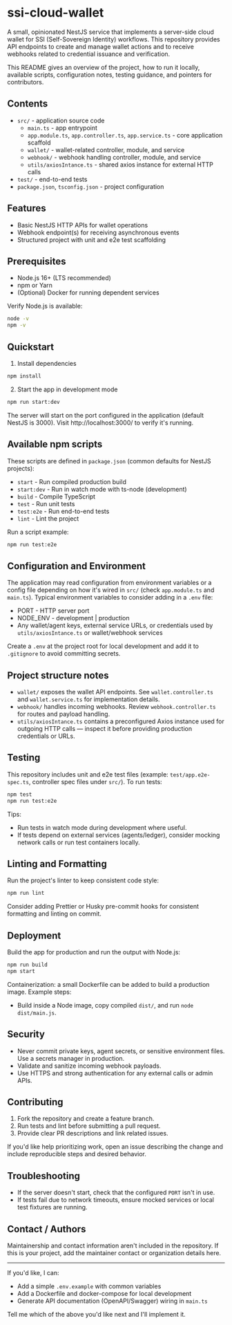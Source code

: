 
# ssi-cloud-wallet

A small, opinionated NestJS service that implements a server-side cloud wallet for SSI (Self-Sovereign Identity) workflows. This repository provides API endpoints to create and manage wallet actions and to receive webhooks related to credential issuance and verification.

This README gives an overview of the project, how to run it locally, available scripts, configuration notes, testing guidance, and pointers for contributors.

## Contents

- `src/` - application source code
	- `main.ts` - app entrypoint
	- `app.module.ts`, `app.controller.ts`, `app.service.ts` - core application scaffold
	- `wallet/` - wallet-related controller, module, and service
	- `webhook/` - webhook handling controller, module, and service
	- `utils/axiosIntance.ts` - shared axios instance for external HTTP calls
- `test/` - end-to-end tests
- `package.json`, `tsconfig.json` - project configuration

## Features

- Basic NestJS HTTP APIs for wallet operations
- Webhook endpoint(s) for receiving asynchronous events
- Structured project with unit and e2e test scaffolding

## Prerequisites

- Node.js 16+ (LTS recommended)
- npm or Yarn
- (Optional) Docker for running dependent services

Verify Node.js is available:

```bash
node -v
npm -v
```

## Quickstart

1. Install dependencies

```bash
npm install
```

2. Start the app in development mode

```bash
npm run start:dev
```

The server will start on the port configured in the application (default NestJS is 3000). Visit http://localhost:3000/ to verify it's running.

## Available npm scripts

These scripts are defined in `package.json` (common defaults for NestJS projects):

- `start` - Run compiled production build
- `start:dev` - Run in watch mode with ts-node (development)
- `build` - Compile TypeScript
- `test` - Run unit tests
- `test:e2e` - Run end-to-end tests
- `lint` - Lint the project

Run a script example:

```bash
npm run test:e2e
```

## Configuration and Environment

The application may read configuration from environment variables or a config file depending on how it's wired in `src/` (check `app.module.ts` and `main.ts`). Typical environment variables to consider adding in a `.env` file:

- PORT - HTTP server port
- NODE_ENV - development | production
- Any wallet/agent keys, external service URLs, or credentials used by `utils/axiosIntance.ts` or wallet/webhook services

Create a `.env` at the project root for local development and add it to `.gitignore` to avoid committing secrets.

## Project structure notes

- `wallet/` exposes the wallet API endpoints. See `wallet.controller.ts` and `wallet.service.ts` for implementation details.
- `webhook/` handles incoming webhooks. Review `webhook.controller.ts` for routes and payload handling.
- `utils/axiosIntance.ts` contains a preconfigured Axios instance used for outgoing HTTP calls — inspect it before providing production credentials or URLs.

## Testing

This repository includes unit and e2e test files (example: `test/app.e2e-spec.ts`, controller spec files under `src/`). To run tests:

```bash
npm test
npm run test:e2e
```

Tips:

- Run tests in watch mode during development where useful.
- If tests depend on external services (agents/ledger), consider mocking network calls or run test containers locally.

## Linting and Formatting

Run the project's linter to keep consistent code style:

```bash
npm run lint
```

Consider adding Prettier or Husky pre-commit hooks for consistent formatting and linting on commit.

## Deployment

Build the app for production and run the output with Node.js:

```bash
npm run build
npm start
```

Containerization: a small Dockerfile can be added to build a production image. Example steps:

- Build inside a Node image, copy compiled `dist/`, and run `node dist/main.js`.

## Security

- Never commit private keys, agent secrets, or sensitive environment files. Use a secrets manager in production.
- Validate and sanitize incoming webhook payloads.
- Use HTTPS and strong authentication for any external calls or admin APIs.

## Contributing

1. Fork the repository and create a feature branch.
2. Run tests and lint before submitting a pull request.
3. Provide clear PR descriptions and link related issues.

If you'd like help prioritizing work, open an issue describing the change and include reproducible steps and desired behavior.

## Troubleshooting

- If the server doesn't start, check that the configured `PORT` isn't in use.
- If tests fail due to network timeouts, ensure mocked services or local test fixtures are running.

## Contact / Authors

Maintainership and contact information aren't included in the repository. If this is your project, add the maintainer contact or organization details here.

---

If you'd like, I can:

- Add a simple `.env.example` with common variables
- Add a Dockerfile and docker-compose for local development
- Generate API documentation (OpenAPI/Swagger) wiring in `main.ts`

Tell me which of the above you'd like next and I'll implement it.
